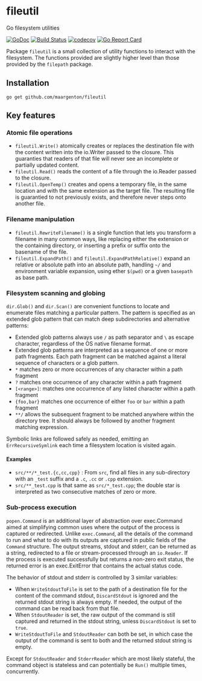# fileutil

Go filesystem utilities

[![GoDoc](
  https://godoc.org/github.com/maargenton/fileutil?status.svg)](
  https://godoc.org/github.com/maargenton/fileutil)
[![Build Status](
  https://travis-ci.org/maargenton/fileutil.svg?branch=master)](
  https://travis-ci.org/maargenton/fileutil)
[![codecov](
  https://codecov.io/gh/maargenton/fileutil/branch/master/graph/badge.svg)](
  https://codecov.io/gh/maargenton/fileutil)
[![Go Report Card](
  https://goreportcard.com/badge/github.com/maargenton/fileutil)](
  https://goreportcard.com/report/github.com/maargenton/fileutil)


Package `fileutil` is a small collection of utility functions to interact with
the filesystem. The functions provided are slightly higher level than those
provided by the `filepath` package.

## Installation

    go get github.com/maargenton/fileutil

## Key features

### Atomic file operations

- `fileutil.Write()` atomically creates or replaces the destination file with
  the content written into the io.Writer passed to the closure. This guaranties
  that readers of that file will never see an incomplete or partially updated
  content.
- `fileutil.Read()` reads the content of a file through the io.Reader passed to
  the closure.
- `fileutil.OpenTemp()` creates and opens a temporary file, in the same location
  and with the same extension as the target file. The resulting file is
  guarantied to not previously exists, and therefore never steps onto another
  file.

### Filename manipulation

- `fileutil.RewriteFilename()` is a single function that lets you transform a
  filename in many common ways, like replacing either the extension or the
  containing directory, or inserting a prefix or suffix onto the basename of the
  file.
- `fileutil.ExpandPath()` and `fileutil.ExpandPathRelative()` expand an relative
  or absolute path into an absolute path, handling `~/` and environment variable
  expansion, using ether `$(pwd)` or a given `basepath` as base path.

### Filesystem scanning and globing

`dir.Glob()` and `dir.Scan()` are convenient functions to locate and
enumerate files matching a particular pattern. The pattern is specified as an
extended glob pattern that can match deep subdirectories and alternative
patterns:

- Extended glob patterns always use `/` as path separator and `\` as escape
  character, regardless of the OS native filename format.
- Extended glob patterns are interpreted as a sequence of one or more path
  fragments. Each path fragment can be matched against a literal sequence of
  characters or a glob pattern.
- `*` matches zero or more occurrences of any character within a path fragment
- `?` matches one occurrence of any character within a path fragment
- `[<range>]`: matches one occurrence of any listed character within a path
  fragment
- `{foo,bar}` matches one occurrence of either `foo` or `bar` within a path
  fragment
- `**/` allows the subsequent fragment to be matched anywhere within the
  directory tree. It should always be followed by another fragment matching
  expression.

Symbolic links are followed safely as needed, emitting an `ErrRecursiveSymlink`
each time a filesystem location is visited again.

#### Examples

- `src/**/*_test.{c,cc,cpp}` : From `src`, find all files in any sub-directory
  with an `_test` suffix and a `.c`, `.cc` or `.cpp` extension.
- `src/**_test.cpp` is that same as `src/*_test.cpp`; the double star is
  interpreted as two consecutive matches of zero or more.


### Sub-process execution

`popen.Command` is an additional layer of abstraction over exec.Command aimed at
simplifying common uses where the output of the process is captured or
redirected. Unlike `exec.Command`, all the details of the command to run and
what to do with its outputs are captured in public fields of the `Command`
structure. The output streams, stdout and stderr, can be returned as a string,
redirected to a file or stream-processed through an `io.Reader`. If the process
is executed successfully but returns a non-zero exit status, the returned error
is an exec.ExitError that contains the actual status code.

The behavior of stdout and stderr is controlled by 3 similar variables:

- When `WriteStdoutToFile` is set to the path of a destination file for the
  content of the command stdout, `DiscardStdout` is ignored and the returned
  stdout string is always empty. If needed, the output of the command can be
  read back from that file.
- When `StdoutReader` is set, the raw output of the command is still captured
  and returned in the stdout string, unless `DiscardStdout` is set to `true`.
- `WriteStdoutToFile` and `StdoutReader` can both be set, in which case the
  output of the command is sent to both and the returned stdout string is empty.

Except for `StdoutReader` and `StderrReader` which are most likely stateful, the
command object is stateless and can potentially be `Run()` multiple times,
concurrently.

